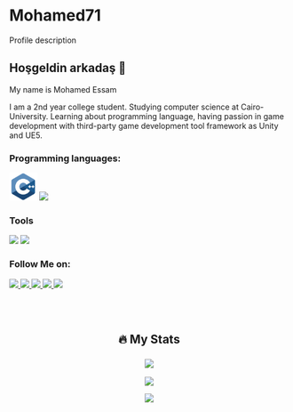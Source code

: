 # Mohamed71
Profile description
## Hoşgeldin arkadaş 👋
My name is Mohamed Essam

I am a 2nd year college student. Studying computer science at Cairo-University.
Learning about programming language, having passion in game development with third-party game development tool framework
as Unity and UE5. 

<!--
**MohamedEssam71/Mohamed71** is a ✨ _special_ ✨ repository because its `README.md` (this file) appears on your GitHub profile.

Here are some ideas to get you started:

- 🔭 I’m currently working on ...
- 🌱 I’m currently learning ...
- 👯 I’m looking to collaborate on ...
- 🤔 I’m looking for help with ...
- 💬 Ask me about ...
- 📫 How to reach me: ...
- 😄 Pronouns: ...
- ⚡ Fun fact: ...
-->

### Programming languages:

<p>
<img height="50" src="https://raw.githubusercontent.com/github/explore/80688e429a7d4ef2fca1e82350fe8e3517d3494d/topics/cpp/cpp.png">
<img height="50" src="https://user-images.githubusercontent.com/101745968/178999780-091c7c40-e016-4825-bc88-1657786ef85f.png">
</p>

### Tools
<p>
<img height="50" src="https://user-images.githubusercontent.com/101745968/184380212-076241cd-c01b-4249-926c-bf62106b29c2.png">
<img height="50" src="https://user-images.githubusercontent.com/101745968/178999059-8c16afce-f951-4468-ac1b-520278106248.png">
</p>

### Follow Me on:
<p>
<a href="https://www.linkedin.com/in/mohamed-essam-936b6a249/">
<img height="50" src="https://user-images.githubusercontent.com/101745968/179001975-07bf6017-536a-4ed6-8094-ebfcb3de5df7.png">
</a> 

<a href="https://www.facebook.com/mohamed.essam.5623293">
<img height="50" src="https://user-images.githubusercontent.com/101745968/179002044-763b6a85-1a13-4b63-9e29-247c8d94d02c.png">
</a> 

<a href="https://t.me/Essam_71">
<img height="50" src="https://user-images.githubusercontent.com/101745968/179003173-7fe1e030-e834-441c-8293-dc618525ad6b.png">
</a> 

<a href="mailto:Messam.sde@gmail.com">
<img height="50" src="https://user-images.githubusercontent.com/101745968/179003389-f90c49c2-c9b5-4ae4-b3a2-3edfe1ad7dd2.png">
</a> 

<a href="https://codeforces.com/profile/MohamedEssam71">
<img height="50" src="https://user-images.githubusercontent.com/101745968/179003712-c6cac176-acd3-424f-bc51-b86e5a56ff4e.png">
</a> 
</p>
</br> </br>

## <p align="center">🔥 My Stats</p>

<p align="center">

<p align="center"><img align="center" src="https://github-readme-stats.vercel.app/api/top-langs/?username=MohamedEssam71&theme=vision-friendly-dark&layout=compact"/></p>

<p align="center"><img align="center" src="https://github-readme-stats.vercel.app/api?username=MohamedEssam71&theme=vision-friendly-dark&show_icons=true&locale=en"/></p>

<p align="center"><img src="http://github-readme-streak-stats.herokuapp.com?user=MohamedEssam71&theme=vision-friendly-dark&date_format=j%20M%5B%20Y%5D"/></p>

</p>
</br> </br>

<!-- BLOG-POST-LIST:START -->
<!-- BLOG-POST-LIST:END -->

